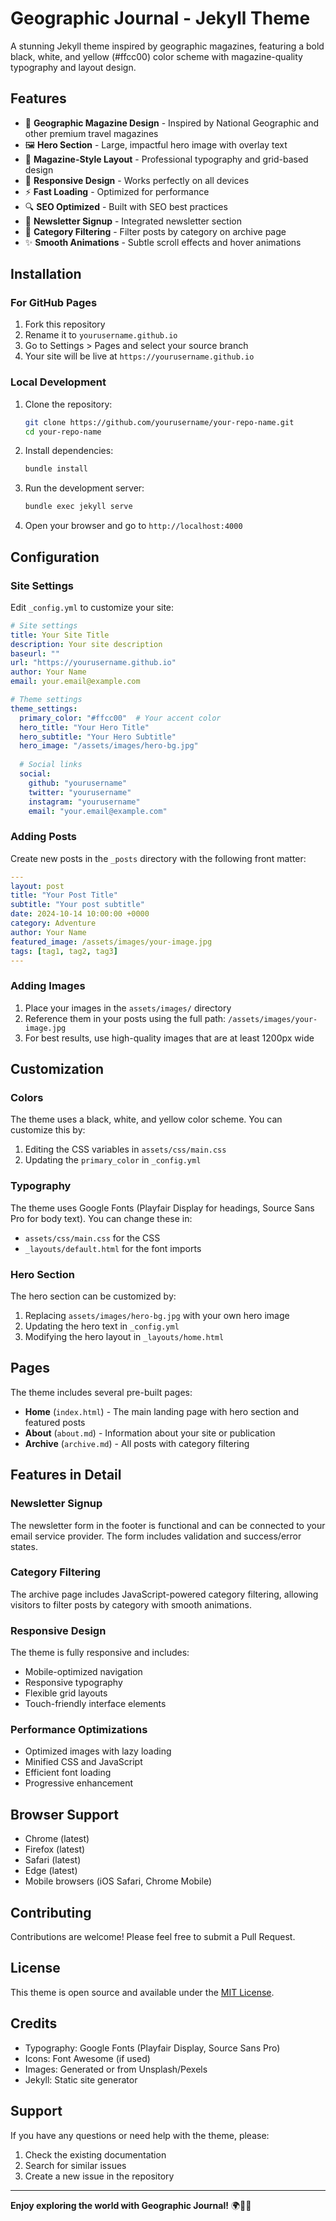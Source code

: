 # Geographic Journal - Jekyll Theme

A stunning Jekyll theme inspired by geographic magazines, featuring a bold black, white, and yellow (#ffcc00) color scheme with magazine-quality typography and layout design.

## Features

- 🎨 **Geographic Magazine Design** - Inspired by National Geographic and other premium travel magazines
- 🖼️ **Hero Section** - Large, impactful hero image with overlay text
- 📰 **Magazine-Style Layout** - Professional typography and grid-based design
- 📱 **Responsive Design** - Works perfectly on all devices
- ⚡ **Fast Loading** - Optimized for performance
- 🔍 **SEO Optimized** - Built with SEO best practices
- 📧 **Newsletter Signup** - Integrated newsletter section
- 🎯 **Category Filtering** - Filter posts by category on archive page
- ✨ **Smooth Animations** - Subtle scroll effects and hover animations

## Installation

### For GitHub Pages

1. Fork this repository
2. Rename it to `yourusername.github.io`
3. Go to Settings > Pages and select your source branch
4. Your site will be live at `https://yourusername.github.io`

### Local Development

1. Clone the repository:
   ```bash
   git clone https://github.com/yourusername/your-repo-name.git
   cd your-repo-name
   ```

2. Install dependencies:
   ```bash
   bundle install
   ```

3. Run the development server:
   ```bash
   bundle exec jekyll serve
   ```

4. Open your browser and go to `http://localhost:4000`

## Configuration

### Site Settings

Edit `_config.yml` to customize your site:

```yaml
# Site settings
title: Your Site Title
description: Your site description
baseurl: ""
url: "https://yourusername.github.io"
author: Your Name
email: your.email@example.com

# Theme settings
theme_settings:
  primary_color: "#ffcc00"  # Your accent color
  hero_title: "Your Hero Title"
  hero_subtitle: "Your Hero Subtitle"
  hero_image: "/assets/images/hero-bg.jpg"
  
  # Social links
  social:
    github: "yourusername"
    twitter: "yourusername"
    instagram: "yourusername"
    email: "your.email@example.com"
```

### Adding Posts

Create new posts in the `_posts` directory with the following front matter:

```yaml
---
layout: post
title: "Your Post Title"
subtitle: "Your post subtitle"
date: 2024-10-14 10:00:00 +0000
category: Adventure
author: Your Name
featured_image: /assets/images/your-image.jpg
tags: [tag1, tag2, tag3]
---
```

### Adding Images

1. Place your images in the `assets/images/` directory
2. Reference them in your posts using the full path: `/assets/images/your-image.jpg`
3. For best results, use high-quality images that are at least 1200px wide

## Customization

### Colors

The theme uses a black, white, and yellow color scheme. You can customize this by:

1. Editing the CSS variables in `assets/css/main.css`
2. Updating the `primary_color` in `_config.yml`

### Typography

The theme uses Google Fonts (Playfair Display for headings, Source Sans Pro for body text). You can change these in:

- `assets/css/main.css` for the CSS
- `_layouts/default.html` for the font imports

### Hero Section

The hero section can be customized by:

1. Replacing `assets/images/hero-bg.jpg` with your own hero image
2. Updating the hero text in `_config.yml`
3. Modifying the hero layout in `_layouts/home.html`

## Pages

The theme includes several pre-built pages:

- **Home** (`index.html`) - The main landing page with hero section and featured posts
- **About** (`about.md`) - Information about your site or publication
- **Archive** (`archive.md`) - All posts with category filtering

## Features in Detail

### Newsletter Signup

The newsletter form in the footer is functional and can be connected to your email service provider. The form includes validation and success/error states.

### Category Filtering

The archive page includes JavaScript-powered category filtering, allowing visitors to filter posts by category with smooth animations.

### Responsive Design

The theme is fully responsive and includes:
- Mobile-optimized navigation
- Responsive typography
- Flexible grid layouts
- Touch-friendly interface elements

### Performance Optimizations

- Optimized images with lazy loading
- Minified CSS and JavaScript
- Efficient font loading
- Progressive enhancement

## Browser Support

- Chrome (latest)
- Firefox (latest)
- Safari (latest)
- Edge (latest)
- Mobile browsers (iOS Safari, Chrome Mobile)

## Contributing

Contributions are welcome! Please feel free to submit a Pull Request.

## License

This theme is open source and available under the [MIT License](LICENSE).

## Credits

- Typography: Google Fonts (Playfair Display, Source Sans Pro)
- Icons: Font Awesome (if used)
- Images: Generated or from Unsplash/Pexels
- Jekyll: Static site generator

## Support

If you have any questions or need help with the theme, please:

1. Check the existing documentation
2. Search for similar issues
3. Create a new issue in the repository

---

**Enjoy exploring the world with Geographic Journal!** 🌍📖✨